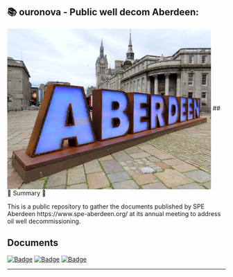 ## 📚 ouronova - Public well decom Aberdeen:
<img src="https://github.com/ouronova/WELL_DECOM_Aberdeen/blob/main/img/img.jpg" min-width="470px" max-width="470px" width="470px" align="center" alt="wellnova.ai">
## 🧭 Summary 🔆
<p align="left"> 
This is a public repository to gather the documents published by SPE Aberdeen https://www.spe-aberdeen.org/ at its annual meeting to address oil well decommissioning.
</p>

## Documents
[![Badge](https://img.shields.io/badge/2025%20-%23323330.svg?&style=for-the-badge&logo=2025&logoColor=black&color=E1364B)](https://github.com/ouronova/WELL_DECOM_Aberdeen/tree/main/2025)
[![Badge](https://img.shields.io/badge/2024%20-%23323330.svg?&style=for-the-badge&logo=2024&logoColor=black&color=0B0262)](https://github.com/ouronova/WELL_DECOM_Aberdeen/tree/main/2024)
[![Badge](https://img.shields.io/badge/2023%20-%23323330.svg?&style=for-the-badge&logo=2023&logoColor=black&color=0B0262)](https://github.com/ouronova/WELL_DECOM_Aberdeen/tree/main/2023)

---

